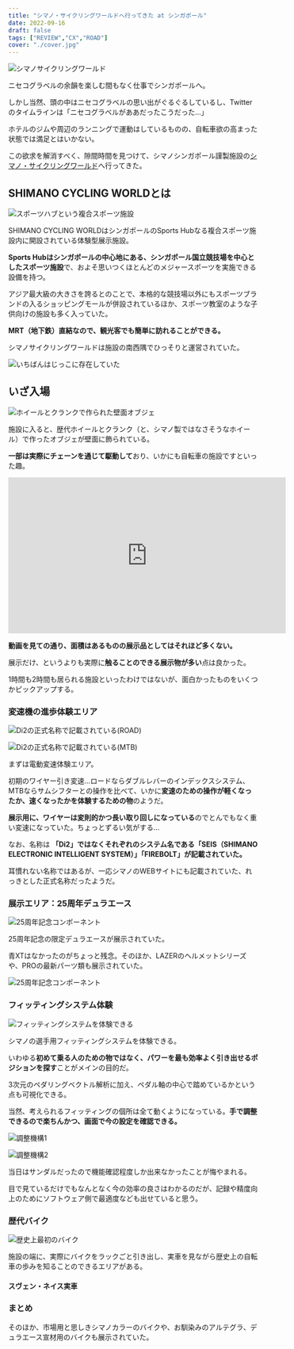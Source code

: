 ```yaml
---
title: "シマノ・サイクリングワールドへ行ってきた at シンガポール"
date: 2022-09-16
draft: false
tags: ["REVIEW","CX","ROAD"]
cover: "./cover.jpg"
---
```


![シマノサイクリングワールド](./cover.jpg)

ニセコグラベルの余韻を楽しむ間もなく仕事でシンガポールへ。

しかし当然、頭の中はニセコグラベルの思い出がぐるぐるしているし、Twitterのタイムラインは「ニセコグラベルがああだったこうだった…」

ホテルのジムや周辺のランニングで運動はしているものの、自転車欲の高まった状態では満足とはいかない。

この欲求を解消すべく、隙間時間を見つけて、シマノシンガポール謹製施設の[シマノ・サイクリングワールド](https://www.shimano.com/jp/100th/history/cultural_activities/facility02.php)へ行ってきた。

## SHIMANO CYCLING WORLDとは

![スポーツハブという複合スポーツ施設](./sportshub.jpg)

SHIMANO CYCLING WORLDはシンガポールのSports Hubなる複合スポーツ施設内に開設されている体験型展示施設。

**Sports Hubはシンガポールの中心地にある、シンガポール国立競技場を中心としたスポーツ施設**で、およそ思いつくほとんどのメジャースポーツを実施できる設備を持つ。

アジア最大級の大きさを誇るとのことで、本格的な競技場以外にもスポーツブランドの入るショッピングモールが併設されているほか、スポーツ教室のような子供向けの施設も多く入っていた。

**MRT（地下鉄）直結なので、観光客でも簡単に訪れることができる。**

シマノサイクリングワールドは施設の南西隅でひっそりと運営されていた。

![いちばんはじっこに存在していた](./map.png)

## いざ入場

![ホイールとクランクで作られた壁面オブジェ](./wheels.jpg)

施設に入ると、歴代ホイールとクランク（と、シマノ製ではなさそうなホイール）で作ったオブジェが壁面に飾られている。

**一部は実際にチェーンを通じて駆動して**おり、いかにも自転車の施設ですといった趣。

<iframe width="560" height="315" src="https://www.youtube.com/embed/HPGnLNb2Qio" title="YouTube video player" frameborder="0" allow="accelerometer; autoplay; clipboard-write; encrypted-media; gyroscope; picture-in-picture" allowfullscreen></iframe>

**動画を見ての通り、面積はあるものの展示品としてはそれほど多くない。**

展示だけ、というよりも実際に**触ることのできる展示物が多い**点は良かった。

1時間も2時間も居られる施設といったわけではないが、面白かったものをいくつかピックアップする。

### 変速機の進歩体験エリア

![Di2の正式名称で記載されている(ROAD)](./seis.jpg)

![Di2の正式名称で記載されている(MTB)](./firebolt.jpg)

まずは電動変速体験エリア。

初期のワイヤー引き変速…ロードならダブルレバーのインデックスシステム、MTBならサムシフターとの操作を比べて、いかに**変速のための操作が軽くなったか、速くなったかを体験するための物**のようだ。

**展示用に、ワイヤーは変則的かつ長い取り回しになっている**のでとんでもなく重い変速になっていた。ちょっとずるい気がする…

なお、名称は **「Di2」ではなくそれぞれのシステム名である「SEIS（SHIMANO ELECTRONIC INTELLIGENT SYSTEM）」「FIREBOLT」が記載されていた。**

耳慣れない名称ではあるが、一応シマノのWEBサイトにも記載されていた、れっきとした正式名称だったようだ。

<LinkBox url="https://bike.shimano.com/ja-JP/technologies/component/details/seis.html" />

<LinkBox url="https://bike.shimano.com/ja-JP/technologies/component/details/firebolt.html" />

### 展示エリア：25周年デュラエース

![25周年記念コンポーネント](./25th_da.jpg)

25周年記念の限定デュラエースが展示されていた。

青XTはなかったのがちょっと残念。そのほか、LAZERのヘルメットシリーズや、PROの最新パーツ類も展示されていた。

![25周年記念コンポーネント](./25th_das.jpg)

### フィッティングシステム体験

![フィッティングシステムを体験できる](./fitting_system.jpg)

シマノの選手用フィッティングシステムを体験できる。

いわゆる**初めて乗る人のための物ではなく、パワーを最も効率よく引き出せるポジションを探す**ことがメインの目的だ。

3次元のペダリングベクトル解析に加え、ペダル軸の中心で踏めているかという点も可視化できる。

当然、考えられるフィッティングの個所は全て動くようになっている。**手で調整できるので楽ちんかつ、画面で今の設定を確認できる。**

![調整機構1](./fitting_handle.jpg)

![調整機構2](./fitting_saddle.jpg)

当日はサンダルだったので機能確認程度しか出来なかったことが悔やまれる。

目で見ているだけでもなんとなく今の効率の良さはわかるのだが、記録や精度向上のためにソフトウェア側で最適度なども出せていると思う。

### 歴代バイク

![歴史上最初のバイク](./oldone.jpg)

施設の端に、実際にバイクをラックごと引き出し、実車を見ながら歴史上の自転車の歩みを知ることのできるエリアがある。



#### スヴェン・ネイス実車


### まとめ

そのほか、市場用と思しきシマノカラーのバイクや、お馴染みのアルテグラ、デュラエース宣材用のバイクも展示されていた。